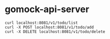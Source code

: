 # gomock-api-server

```
curl localhost:8081/v1/todo/list
curl -X POST localhost:8081/v1/todo/add
curl -X DELETE localhost:8081/v1/todo/delete
```
